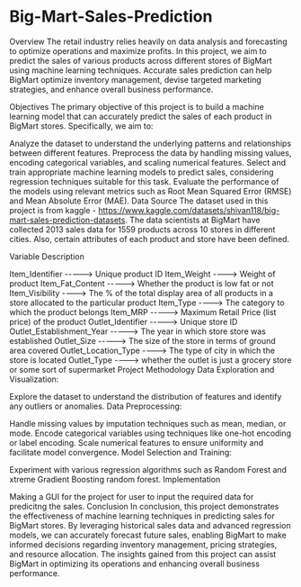 # Big-Mart-Sales-Prediction
Overview
The retail industry relies heavily on data analysis and forecasting to optimize operations and maximize profits. In this project, we aim to predict the sales of various products across different stores of BigMart using machine learning techniques. Accurate sales prediction can help BigMart optimize inventory management, devise targeted marketing strategies, and enhance overall business performance.

Objectives
The primary objective of this project is to build a machine learning model that can accurately predict the sales of each product in BigMart stores. Specifically, we aim to:

Analyze the dataset to understand the underlying patterns and relationships between different features.
Preprocess the data by handling missing values, encoding categorical variables, and scaling numerical features.
Select and train appropriate machine learning models to predict sales, considering regression techniques suitable for this task.
Evaluate the performance of the models using relevant metrics such as Root Mean Squared Error (RMSE) and Mean Absolute Error (MAE).
Data Source
The dataset used in this project is from kaggle - https://www.kaggle.com/datasets/shivan118/big-mart-sales-prediction-datasets. The data scientists at BigMart have collected 2013 sales data for 1559 products across 10 stores in different cities. Also, certain attributes of each product and store have been defined.

Variable Description

Item_Identifier -----> Unique product ID
Item_Weight ----> Weight of product
Item_Fat_Content -----> Whether the product is low fat or not
Item_Visibility ----> The % of the total display area of all products in a store allocated to the particular product
Item_Type ----> The category to which the product belongs
Item_MRP -----> Maximum Retail Price (list price) of the product
Outlet_Identifier -----> Unique store ID
Outlet_Establishment_Year -----> The year in which store store was established
Outlet_Size -----> The size of the store in terms of ground area covered
Outlet_Location_Type ----> The type of city in which the store is located
Outlet_Type ----> whether the outlet is just a grocery store or some sort of supermarket
Project Methodology
Data Exploration and Visualization:

Explore the dataset to understand the distribution of features and identify any outliers or anomalies.
Data Preprocessing:

Handle missing values by imputation techniques such as mean, median, or mode.
Encode categorical variables using techniques like one-hot encoding or label encoding.
Scale numerical features to ensure uniformity and facilitate model convergence.
Model Selection and Training:

Experiment with various regression algorithms such as Random Forest and xtreme Gradient Boosting random forest.
Implementation

Making a GUI for the project for user to input the required data for predicitng the sales.
Conclusion
In conclusion, this project demonstrates the effectiveness of machine learning techniques in predicting sales for BigMart stores. By leveraging historical sales data and advanced regression models, we can accurately forecast future sales, enabling BigMart to make informed decisions regarding inventory management, pricing strategies, and resource allocation. The insights gained from this project can assist BigMart in optimizing its operations and enhancing overall business performance.
